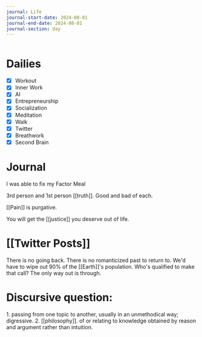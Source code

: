 ```yaml
---
journal: Life
journal-start-date: 2024-08-01
journal-end-date: 2024-08-01
journal-section: day
---
```


```calendar-nav
```

# Dailies

- [x] Workout
- [x] Inner Work
- [x] AI
- [x] Entrepreneurship
- [x] Socialization
- [x] Meditation
- [x] Walk
- [x] Twitter
- [x] Breathwork
- [x] Second Brain

# Journal


I was able to fix my Factor Meal 

3rd person and 1st person [[truth]]. Good and bad of each. 

[[Pain]] is purgative. 

You will get the [[justice]] you deserve out of life.

# [[Twitter Posts]]

There is no going back. 
There is no romanticized past to return to. 
We'd have to wipe out 90% of the [[Earth]]'s population. 
Who's qualified to make that call?
The only way out is through.

# Discursive question:
1. passing from one topic to another, usually in an unmethodical way; digressive. 
2. [[philosophy]]. of or relating to knowledge obtained by reason and argument rather than intuition.

